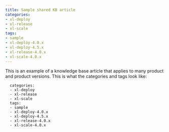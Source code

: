 ```yaml
---
title: Sample shared KB article
categories:
- xl-deploy
- xl-release
- xl-scale
tags:
- sample
- xl-deploy-4.0.x
- xl-deploy-4.5.x
- xl-release-4.0.x
- xl-scale-4.0.x
---
```


This is an example of a knowledge base article that applies to many product and product versions. This is what the categories and tags look like:

      categories:
      - xl-deploy
      - xl-release
      - xl-scale
      tags:
      - sample
      - xl-deploy-4.0.x
      - xl-deploy-4.5.x
      - xl-release-4.0.x
      - xl-scale-4.0.x
